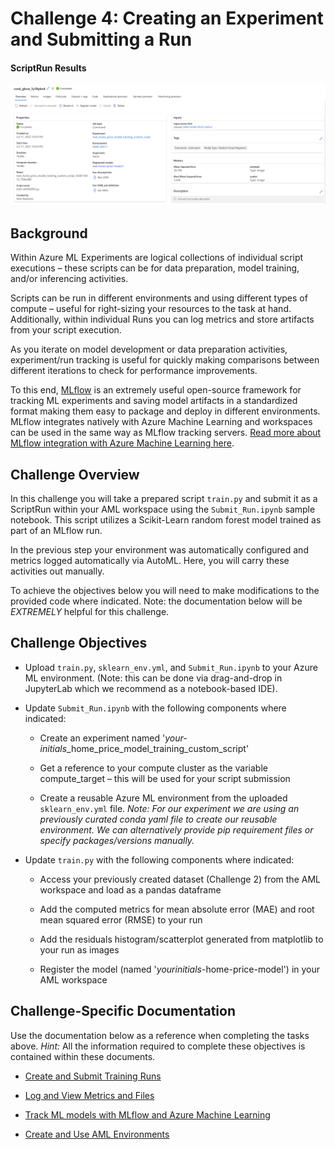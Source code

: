 # Challenge 4: Creating an Experiment and Submitting a Run

#### ScriptRun Results
![ScriptRun Results](../img/C4.png?raw=true "ScriptRun Results")

## Background

Within Azure ML Experiments are logical collections of individual script executions – these scripts can be for data preparation, model training, and/or inferencing activities. 

Scripts can be run in different environments and using different types of compute – useful for right-sizing your resources to the task at hand. Additionally, within individual Runs you can log metrics and store artifacts from your script execution. 

As you iterate on model development or data preparation activities, experiment/run tracking is useful for quickly making comparisons between different iterations to check for performance improvements.

To this end, [MLflow](https://mlflow.org/) is an extremely useful open-source framework for tracking ML experiments and saving model artifacts in a standardized format making them easy to package and deploy in different environments. MLflow integrates natively with Azure Machine Learning and workspaces can be used in the same way as MLflow tracking servers. [Read more about MLflow integration with Azure Machine Learning here](https://learn.microsoft.com/en-us/azure/machine-learning/concept-mlflow).

## Challenge Overview

In this challenge you will take a prepared script `train.py` and submit it as a ScriptRun within your AML workspace using the `Submit_Run.ipynb` sample notebook. This script utilizes a Scikit-Learn random forest model trained as part of an MLflow run.

In the previous step your environment was automatically configured and metrics logged automatically via AutoML. Here, you will carry these activities out manually. 

To achieve the objectives below you will need to make modifications to the provided code where indicated. Note: the documentation below will be <i>EXTREMELY</i> helpful for this challenge.

## Challenge Objectives

-	Upload `train.py`, `sklearn_env.yml`, and `Submit_Run.ipynb` to your Azure ML environment. (Note: this can be done via drag-and-drop in JupyterLab which we recommend as a notebook-based IDE).

-	Update `Submit_Run.ipynb` with the following components where indicated:

    -	Create an experiment named '<i>your-initials</i>_home_price_model_training_custom_script'

    -	Get a reference to your compute cluster as the variable compute_target – this will be used for your script submission
    -	Create a reusable Azure ML environment from the uploaded `sklearn_env.yml` file. <i>Note: For our experiment we are using an previously curated conda yaml file to create our reusable environment. We can alternatively provide pip requirement files or specify packages/versions manually.</i>
  
-	Update `train.py` with the following components where indicated:

    -	Access your previously created dataset (Challenge 2) from the AML workspace and load as a pandas dataframe 

    -	Add the computed metrics for mean absolute error (MAE) and root mean squared error (RMSE) to your run 

    -	Add the residuals histogram/scatterplot generated from matplotlib to your run as images

    -	Register the model (named '<i>yourinitials</i>-home-price-model') in your AML workspace


## Challenge-Specific Documentation

Use the documentation below as a reference when completing the tasks above. <i>Hint:</i> All the information required to complete these objectives is contained within these documents. 

- [Create and Submit Training Runs](https://learn.microsoft.com/en-us/azure/machine-learning/v1/how-to-set-up-training-targets)

- [Log and View Metrics and Files](https://docs.microsoft.com/en-us/azure/machine-learning/v1/how-to-log-view-metrics)

- [Track ML models with MLflow and Azure Machine Learning](https://learn.microsoft.com/en-us/azure/machine-learning/v1/how-to-use-mlflow?tabs=azuremlsdk)

- [Create and Use AML Environments](https://learn.microsoft.com/en-us/azure/machine-learning/v1/how-to-use-environments)